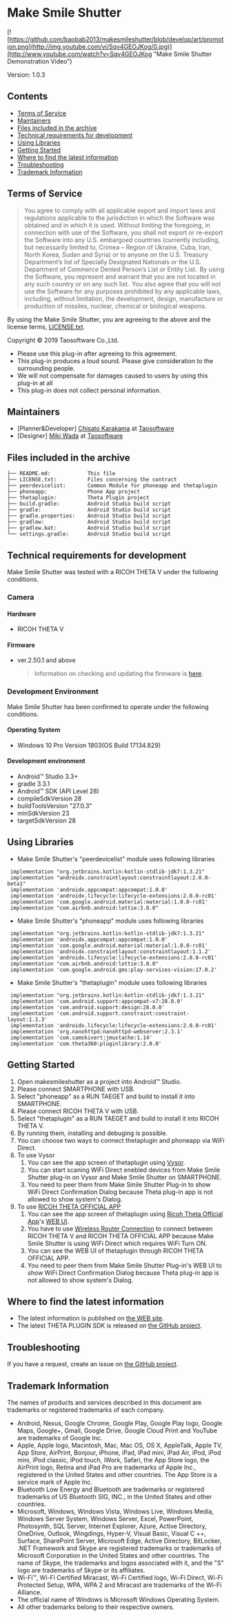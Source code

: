 # Make Smile Shutter

[![https://github.com/baobab2013/makesmileshutter/blob/develop/art/promotion.png](http://img.youtube.com/vi/Sqv4GEOJKog/0.jpg)](http://www.youtube.com/watch?v=Sqv4GEOJKog "Make Smile Shutter Demonstration Video")

Version: 1.0.3

## Contents

* [Terms of Service](#terms)
* [Maintainers](#maintainers)
* [Files included in the archive](#files)
* [Technical requirements for development](#requirements)
* [Using Libraries](#contents)
* [Getting Started](#started)
* [Where to find the latest information](#information)
* [Troubleshooting](#troubleshooting)
* [Trademark Information](#trademark)

<a name="terms"></a>
## Terms of Service

> You agree to comply with all applicable export and import laws and regulations applicable to the jurisdiction in which the Software was obtained and in which it is used. Without limiting the foregoing, in connection with use of the Software, you shall not export or re-export the Software  into any U.S. embargoed countries (currently including, but necessarily limited to, Crimea – Region of Ukraine, Cuba, Iran, North Korea, Sudan and Syria) or  to anyone on the U.S. Treasury Department’s list of Specially Designated Nationals or the U.S. Department of Commerce Denied Person’s List or Entity List.  By using the Software, you represent and warrant that you are not located in any such country or on any such list.  You also agree that you will not use the Software for any purposes prohibited by any applicable laws, including, without limitation, the development, design, manufacture or production of missiles, nuclear, chemical or biological weapons.

By using the Make Smile Shutter, you are agreeing to the above and the license terms, [LICENSE.txt](LICENSE.txt).

Copyright &copy; 2019 Taosoftware Co.,Ltd.

* Please use this plug-in after agreeing to this agreement.
* This plug-in produces a loud sound. Please give consideration to the surrounding people.
* We will not compensate for damages caused to users by using this plug-in at all
* This plug-in does not collect personal information.

<a name="maintainers"></a>
## Maintainers
* [Planner&Developer] [Chisato Karakama](https://github.com/baobab2013) at [Taosoftware](http://taosoftware.co.jp/en/android/)
* [Designer] [Miki Wada](https://lottiefiles.com/mwada) at [Taosoftware](http://taosoftware.co.jp/en/android/)
 
<a name="files"></a>
## Files included in the archive

```
├── README.md:            This file
├── LICENSE.txt:          Files concerning the contract
├── peerdevicelist:       Common Module for phoneapp and thetaplugin
├── phoneapp:             Phone App project
├── thetaplugin:          Theta Plugin project
├── build.gradle:         Android Studio build script
├── gradle:               Android Studio build script
├── gradle.properties:    Android Studio build script
├── gradlew:              Android Studio build script
├── gradlew.bat:          Android Studio build script
└── settings.gradle:      Android Studio build script
```

<a name="requirements"></a>
## Technical requirements for development

Make Smile Shutter was tested with a RICOH THETA V under the following conditions.

### Camera

#### Hardware

* RICOH THETA V

#### Firmware

* ver.2.50.1 and above

    > Information on checking and updating the firmware is [here](https://theta360.com/en/support/manual/v/content/pc/pc_09.html).

### Development Environment

Make Smile Shutter has been confirmed to operate under the following conditions.

#### Operating System

* Windows 10 Pro Version 1803(OS Build 17134.829)

#### Development environment

* Android&trade; Studio 3.3+
* gradle 3.3.1
* Android&trade; SDK (API Level 28)
* compileSdkVersion 28
* buildToolsVersion "27.0.3"
* minSdkVersion 23
* targetSdkVersion 28

<a name="contents"></a>
## Using Libraries


* Make Smile Shutter's "peerdevicelist" module uses following libraries

```
 implementation "org.jetbrains.kotlin:kotlin-stdlib-jdk7:1.3.21"
 implementation "androidx.constraintlayout:constraintlayout:2.0.0-beta1"
 implementation 'androidx.appcompat:appcompat:1.0.0'
 implementation 'androidx.lifecycle:lifecycle-extensions:2.0.0-rc01'
 implementation 'com.google.android.material:material:1.0.0-rc01'
 implementation "com.airbnb.android:lottie:3.0.0"
```

* Make Smile Shutter's "phoneapp" module uses following libraries

```
 implementation "org.jetbrains.kotlin:kotlin-stdlib-jdk7:1.3.21"
 implementation 'androidx.appcompat:appcompat:1.0.0'
 implementation 'com.google.android.material:material:1.0.0-rc01'
 implementation 'androidx.constraintlayout:constraintlayout:1.1.2'
 implementation 'androidx.lifecycle:lifecycle-extensions:2.0.0-rc01'
 implementation "com.airbnb.android:lottie:3.0.0"
 implementation 'com.google.android.gms:play-services-vision:17.0.2'
```

* Make Smile Shutter's "thetaplugin" module uses following libraries

```
 implementation "org.jetbrains.kotlin:kotlin-stdlib-jdk7:1.3.21"
 implementation 'com.android.support:appcompat-v7:28.0.0'
 implementation 'com.android.support:design:28.0.0'
 implementation 'com.android.support.constraint:constraint-layout:1.1.3'
 implementation 'androidx.lifecycle:lifecycle-extensions:2.0.0-rc01'
 implementation 'org.nanohttpd:nanohttpd-webserver:2.3.1'
 implementation 'com.samskivert:jmustache:1.14'
 implementation 'com.theta360:pluginlibrary:2.0.0'
```

<a name="started"></a>
## Getting Started

1. Open makesmileshutter as a project into Android&trade; Studio.
1. Please connect SMARTPHONE with USB.
1. Select "phoneapp" as a RUN TAEGET and build to install it into SMARTPHONE.
1. Please connect RICOH THETA V with USB.
1. Select "thetaplugin" as a RUN TAEGET and build to install it into RICOH THETA V.
1. By running them, installing and debuging is possible.
1. You can choose two ways to connect thetaplugin and phoneapp via WiFi Direct.
1. To use Vysor
    1. You can see the app screen of thetaplugin using [Vysor](https://www.vysor.io/).
    1. You can start scaning WiFi Direct enebled devices from Make Smile Shutter plug-in on Vysor and Make Smile Shutter on SMARTPHONE.
    1. You need to peer them from Make Smile Shutter Plug-in to show WiFi Direct Confirmation Dialog because Theta plug-in app is not allowed to show system's Dialog.
1. To use [RICOH THETA OFFICIAL APP](https://play.google.com/store/apps/details?id=com.theta360)
    1. You can see the app screen of thetaplugin using [Ricoh Theta Official App](https://play.google.com/store/apps/details?id=com.theta360)'s [WEB UI](https://api.ricoh/docs/theta-plugin/how-to-use/#using-a-web-server).
    1. You have to use [Wireless Router Connection](https://support.theta360.com/en/manual/v/content/prepare/prepare_08.html) to connect between RICOH THETA V and RICOH THETA OFFICIAL APP because Make Smile Shutter is using WiFi Direct which requires WiFi Turn ON.
    1. You can see the WEB UI of thetaplugin through RICOH THETA OFFICIAL APP.
    1. You need to peer them from Make Smile Shutter Plug-in's WEB UI to show WiFi Direct Confirmation Dialog because Theta plug-in app is not allowed to show system's Dialog.

<a name="information"></a>
## Where to find the latest information

* The latest information is published on [the WEB site](https://github.com/baobab2013/makesmileshutter/wiki).
* The latest THETA PLUGIN SDK is released on [the GitHub project](https://github.com/ricohapi/theta-plugin-sdk).

<a name="troubleshooting"></a>
## Troubleshooting

If you have a request, create an issue on [the GitHub project](https://github.com/baobab2013/makesmileshutter/issues).

<a name="trademark"></a>
## Trademark Information

The names of products and services described in this document are trademarks or registered trademarks of each company.

* Android, Nexus, Google Chrome, Google Play, Google Play logo, Google Maps, Google+, Gmail, Google Drive, Google Cloud Print and YouTube are trademarks of Google Inc.
* Apple, Apple logo, Macintosh, Mac, Mac OS, OS X, AppleTalk, Apple TV, App Store, AirPrint, Bonjour, iPhone, iPad, iPad mini, iPad Air, iPod, iPod mini, iPod classic, iPod touch, iWork, Safari, the App Store logo, the AirPrint logo, Retina and iPad Pro are trademarks of Apple Inc., registered in the United States and other countries. The App Store is a service mark of Apple Inc.
* Bluetooth Low Energy and Bluetooth are trademarks or registered trademarks of US Bluetooth SIG, INC., in the United States and other countries.
* Microsoft, Windows, Windows Vista, Windows Live, Windows Media, Windows Server System, Windows Server, Excel, PowerPoint, Photosynth, SQL Server, Internet Explorer, Azure, Active Directory, OneDrive, Outlook, Wingdings, Hyper-V, Visual Basic, Visual C ++, Surface, SharePoint Server, Microsoft Edge, Active Directory, BitLocker, .NET Framework and Skype are registered trademarks or trademarks of Microsoft Corporation in the United States and other countries. The name of Skype, the trademarks and logos associated with it, and the "S" logo are trademarks of Skype or its affiliates.
* Wi-Fi™, Wi-Fi Certified Miracast, Wi-Fi Certified logo, Wi-Fi Direct, Wi-Fi Protected Setup, WPA, WPA 2 and Miracast are trademarks of the Wi-Fi Alliance.
* The official name of Windows is Microsoft Windows Operating System.
* All other trademarks belong to their respective owners.
